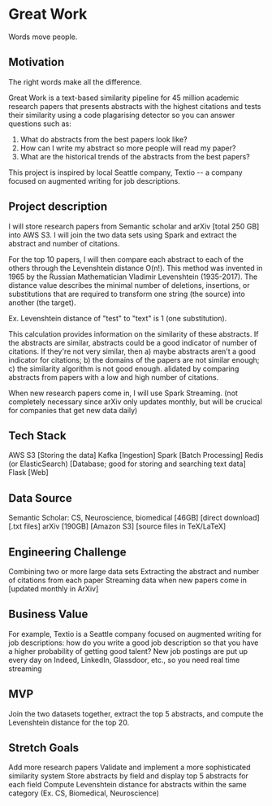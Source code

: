 # Great Work

Words move people. 

## Motivation 
The right words make all the difference.

Great Work is a text-based similarity pipeline for 45 million academic research papers that presents abstracts with the highest citations and tests their similarity using a code plagarising detector so you can answer questions such as: 

1) What do abstracts from the best papers look like? 
2) How can I write my abstract so more people will read my paper? 
3) What are the historical trends of the abstracts from the best papers? 

This project is inspired by local Seattle company, Textio -- a company focused on augmented writing for job descriptions. 

## Project description 
I will store research papers from Semantic scholar and arXiv [total 250 GB] into AWS S3. I will join the two data sets using Spark and extract the abstract and number of citations. 

For the top 10 papers, I will then compare each abstract to each of the others through the Levenshtein distance O(n!). This method was invented in 1965 by the Russian Mathematician Vladimir Levenshtein (1935-2017). The distance value describes the minimal number of deletions, insertions, or substitutions that are required to transform one string (the source) into another (the target). 

Ex. Levenshtein distance of "test" to "text" is 1 (one substitution). 

This calculation provides information on the similarity of these abstracts. If the abstracts are similar, abstracts could be a good indicator of number of citations. If they're not very similar, then a) maybe abstracts aren't a good indicator for citations; b) the domains of the papers are not similar enough; c) the similarity algorithm is not good enough. alidated by comparing abstracts from papers with a low and high number of citations.

When new research papers come in, I will use Spark Streaming. (not completely necessary since arXiv only updates monthly, but will be crucical for companies that get new data daily) 

## Tech Stack
AWS S3 [Storing the data]
Kafka [Ingestion]
Spark [Batch Processing]
Redis (or ElasticSearch) [Database; good for storing and searching text data]
Flask [Web]

## Data Source
Semantic Scholar: CS, Neuroscience, biomedical [46GB] [direct download] [.txt files] 
arXiv [190GB] [Amazon S3] [source files in TeX/LaTeX]

## Engineering Challenge
Combining two or more large data sets 
Extracting the abstract and number of citations from each paper
Streaming data when new papers come in [updated monthly in ArXiv]

## Business Value
For example, Textio is a Seattle company focused on augmented writing for job descriptions: how do you write a good job description so that you have a higher probability of getting good talent? New job postings are put up every day on Indeed, LinkedIn, Glassdoor, etc., so you need real time streaming 

## MVP
Join the two datasets together, extract the top 5 abstracts, and compute the Levenshtein distance for the top 20.  

## Stretch Goals
Add more research papers
Validate and implement a more sophisticated similarity system
Store abstracts by field and display top 5 abstracts for each field 
Compute Levenshtein distance for abstracts within the same category (Ex. CS, Biomedical, Neuroscience)




